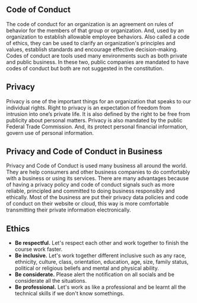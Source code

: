 Code of Conduct
---------------
The code of conduct for an organization is an agreement on rules of behavior for the members of that group or organization. And, used by an organization to establish allowable employee behaviors. Also called a code of ethics, they can be used to clarify an organization's principles and values, establish standards and encourage effective decision-making. Codes of conduct are tools used many environments such as both private and public business. In these two, public companies are mandated to have codes of conduct but both are not suggested in the constitution.

Privacy
-------
Privacy is one of the important things for an organization that speaks to our individual rights. Right to privacy is an expectation of freedom from intrusion into one’s private life. It is also defined by the right to be free from publicity about personal matters. Privacy is also mandated by the public Federal Trade Commission. And, its protect personal financial information, govern use of personal information.

Privacy and Code of Conduct in Business
-------
Privacy and Code of Conduct is used many business all around the world. They are help consumers and other business companies to do comfortably with a business or using its services. There are many advantages because of having a privacy policy and code of conduct signals such as more reliable, principled and committed to doing business responsibly and ethically. Most of the business are put their privacy data policies and code of conduct on their website or cloud, this way is more comfortable transmitting their private information electronically.

Ethics
------
- **Be respectful.** Let's respect each other and work together to finish the course work faster.
- **Be inclusive.** Let's work together different inclusive such as any race, ethnicity, culture, class, orientation, education, age, size, family status, political or religious beliefs and mental and physical ability.
- **Be considerate.** Please alert the notification on all socials and be considerate all the situations. 
- **Be professional.** Let's work as like a professional and be learnt all the technical skills if we don't know somethings.